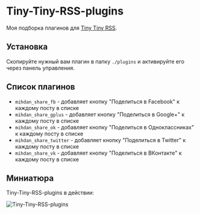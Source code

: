 Tiny-Tiny-RSS-plugins
=====================
Моя подборка плагинов для [Tiny Tiny RSS](https://github.com/mihdan/Tiny-Tiny-RSS).

Установка
---------
Скопируйте нужный вам плагин в папку `./plugins` и активируйте его через панель управления.

Список плагинов
---------------

* `mihdan_share_fb` - добавляет кнопку "Поделиться в Facebook" к каждому посту в списке
* `mihdan_share_gplus` - добавляет кнопку "Поделиться в Google+" к каждому посту в списке
* `mihdan_share_ok` - добавляет кнопку "Поделиться в Одноклассниках" к каждому посту в списке
* `mihdan_share_twitter` - добавляет кнопку "Поделиться в Twitter" к каждому посту в списке
* `mihdan_share_vk` - добавляет кнопку "Поделиться в ВКонтакте" к каждому посту в списке

Миниатюра
---------
Tiny-Tiny-RSS-plugins в действии:

![Tiny-Tiny-RSS-plugins](https://raw.github.com/mihdan/Tiny-Tiny-RSS-plugins/master/images/screenshot.png)
